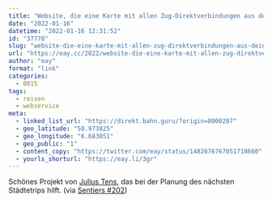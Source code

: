 ```yaml
---
title: "Website, die eine Karte mit allen Zug-Direktverbindungen aus deiner Stadt anzeigt"
date: "2022-01-16"
datetime: "2022-01-16 12:31:52"
id: "37778"
slug: "website-die-eine-karte-mit-allen-zug-direktverbindungen-aus-deiner-stadt-anzeigt"
url: "https://eay.cc/2022/website-die-eine-karte-mit-allen-zug-direktverbindungen-aus-deiner-stadt-anzeigt/"
author: "eay"
format: "link"
categories:
  - 0815
tags:
  - reisen
  - webservice
meta:
  - linked_list_url: "https://direkt.bahn.guru/?origin=8000207"
  - geo_latitude: "50.973825"
  - geo_longitude: "6.683051"
  - geo_public: "1"
  - content_copy: "https://twitter.com/eay/status/1482676767051718660"
  - yourls_shorturl: "https://eay.li/3gr"
---
```


Schönes Projekt von [Julius Tens](https://twitter.com/juliustens), das bei der Planung des nächsten Städtetrips hilft. (via [Sentiers #202](https://sentiers.media/oh-2022-change-of-seasons-tropical-futurism-no-202/))
